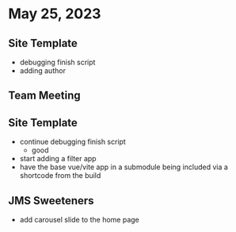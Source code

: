 # May 25, 2023

## Site Template
- debugging finish script
- adding author

## Team Meeting

## Site Template
- continue debugging finish script
	- good
- start adding a filter app
- have the base vue/vite app in a submodule being included via a shortcode from the build

## JMS Sweeteners
- add carousel slide to the home page
